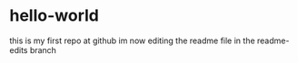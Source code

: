 # hello-world
this is my first repo at github
im now editing the readme file in the readme-edits branch
